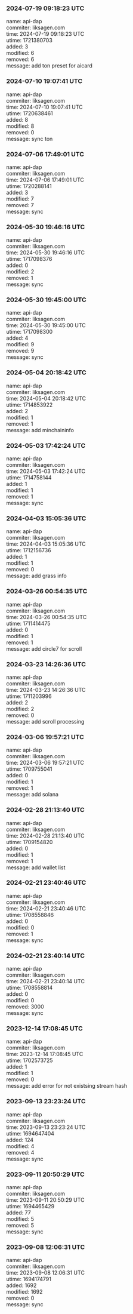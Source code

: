 ### 2024-07-19 09:18:23 UTC
name: api-dap  
commiter: liksagen.com  
time: 2024-07-19 09:18:23 UTC  
utime: 1721380703  
added: 3  
modified: 6  
removed: 6  
message: add ton preset for aicard

### 2024-07-10 19:07:41 UTC
name: api-dap  
commiter: liksagen.com  
time: 2024-07-10 19:07:41 UTC  
utime: 1720638461  
added: 8  
modified: 8  
removed: 0  
message: sync ton

### 2024-07-06 17:49:01 UTC
name: api-dap  
commiter: liksagen.com  
time: 2024-07-06 17:49:01 UTC  
utime: 1720288141  
added: 3  
modified: 7  
removed: 7  
message: sync

### 2024-05-30 19:46:16 UTC
name: api-dap  
commiter: liksagen.com  
time: 2024-05-30 19:46:16 UTC  
utime: 1717098376  
added: 0  
modified: 2  
removed: 1  
message: sync

### 2024-05-30 19:45:00 UTC
name: api-dap  
commiter: liksagen.com  
time: 2024-05-30 19:45:00 UTC  
utime: 1717098300  
added: 4  
modified: 9  
removed: 9  
message: sync

### 2024-05-04 20:18:42 UTC
name: api-dap  
commiter: liksagen.com  
time: 2024-05-04 20:18:42 UTC  
utime: 1714853922  
added: 2  
modified: 1  
removed: 1  
message: add minchaininfo

### 2024-05-03 17:42:24 UTC
name: api-dap  
commiter: liksagen.com  
time: 2024-05-03 17:42:24 UTC  
utime: 1714758144  
added: 1  
modified: 1  
removed: 1  
message: sync

### 2024-04-03 15:05:36 UTC
name: api-dap  
commiter: liksagen.com  
time: 2024-04-03 15:05:36 UTC  
utime: 1712156736  
added: 1  
modified: 1  
removed: 0  
message: add grass info

### 2024-03-26 00:54:35 UTC
name: api-dap  
commiter: liksagen.com  
time: 2024-03-26 00:54:35 UTC  
utime: 1711414475  
added: 0  
modified: 1  
removed: 1  
message: add circle7 for scroll

### 2024-03-23 14:26:36 UTC
name: api-dap  
commiter: liksagen.com  
time: 2024-03-23 14:26:36 UTC  
utime: 1711203996  
added: 2  
modified: 2  
removed: 0  
message: add scroll processing

### 2024-03-06 19:57:21 UTC
name: api-dap  
commiter: liksagen.com  
time: 2024-03-06 19:57:21 UTC  
utime: 1709755041  
added: 0  
modified: 1  
removed: 1  
message: add solana

### 2024-02-28 21:13:40 UTC
name: api-dap  
commiter: liksagen.com  
time: 2024-02-28 21:13:40 UTC  
utime: 1709154820  
added: 0  
modified: 1  
removed: 1  
message: add wallet list

### 2024-02-21 23:40:46 UTC
name: api-dap  
commiter: liksagen.com  
time: 2024-02-21 23:40:46 UTC  
utime: 1708558846  
added: 0  
modified: 0  
removed: 1  
message: sync

### 2024-02-21 23:40:14 UTC
name: api-dap  
commiter: liksagen.com  
time: 2024-02-21 23:40:14 UTC  
utime: 1708558814  
added: 0  
modified: 0  
removed: 3000  
message: sync

### 2023-12-14 17:08:45 UTC
name: api-dap  
commiter: liksagen.com  
time: 2023-12-14 17:08:45 UTC  
utime: 1702573725  
added: 1  
modified: 1  
removed: 0  
message: add error for not existsing stream hash

### 2023-09-13 23:23:24 UTC
name: api-dap  
commiter: liksagen.com  
time: 2023-09-13 23:23:24 UTC  
utime: 1694647404  
added: 124  
modified: 4  
removed: 4  
message: sync

### 2023-09-11 20:50:29 UTC
name: api-dap  
commiter: liksagen.com  
time: 2023-09-11 20:50:29 UTC  
utime: 1694465429  
added: 77  
modified: 5  
removed: 5  
message: sync

### 2023-09-08 12:06:31 UTC
name: api-dap  
commiter: liksagen.com  
time: 2023-09-08 12:06:31 UTC  
utime: 1694174791  
added: 1692  
modified: 1692  
removed: 0  
message: sync

